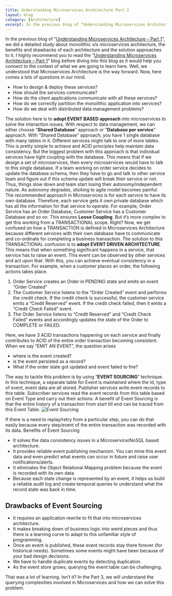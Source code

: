 ```yaml
---
title: Understanding Microservices Architecture Part 2
layout: blog
category: [Architecture]
excerpt: In the previous blog of “Understanding Microservices Architecture – Part 1“, we did a detailed study about monolithic v/s microservices architecture, the benefits and drawbacks of each architecture and the solution approaches to it. I highly recommend you to read the “Understanding Microservices Architecture – Part 1” blog before diving into this blog as it...
---
```


In the previous blog of “[Understanding Microservices Architecture – Part 1](/understanding-microservices-architecture/)“, we did a detailed study about monolithic v/s microservices architecture, the benefits and drawbacks of each architecture and the solution approaches to it. I highly recommend you to read the “[Understanding Microservices Architecture – Part 1](/understanding-microservices-architecture/)” blog before diving into this blog as it would help you connect to the context of what we are going to learn here. Well, we understood that Microservices Architecture is the way forward. Now, here comes a lots of questions in our mind.

- How to design & deploy these services?
- How should the services communicate?
- How do the client applications communicate with all these services?
- How do we correctly partition the monolithic application into services?
- How do we deal with distributed data management problems?

The solution here is to **adopt EVENT BASED approach** into microservices to solve the interaction issues. With respect to data management, we can either choose “**Shared Database**” approach or “**Database per service**” approach. With “Shared Database” approach, you have 1 single database with many tables in it. Different services might talk to one of more tables. This is pretty simple to achieve and ACID principles help maintain data consistency. But the biggest problem with this approach is that individual services have tight coupling with the database. This means that if we design a set of microservices, then every microservices would have to talk to this single database. If a team working on order service decides to update the database schema, then they have to go and talk to other service team and figure out if this schema update will break their service or not. Thus, things slow down and team start losing their autonomy/independent nature. As autonomy degrades, sticking to agile model becomes painful. The recommended approach in Microservices is for each service to have its own database. Therefore, each service gets it own private database which has all the information for that service to operate. For example, Order Service has an Order Database, Customer Service has a Customer Database and so on. This ensures **Loose Coupling**. But it’s more complex to get this working from a TRANSACTIONAL scope. Right? Now, we get confused on how a TRANSACTION is defined in Microservices Architecture because different services with their own database have to communicate and co-ordinate for completing a business transaction. The solution to this TRANSACTIONAL confusion is to **adopt EVENT DRIVEN ARCHITECTURE**. This means that when something significant happens in a service, that service has to raise an event. This event can be observed by other services and act upon that. With this, you can achieve eventual consistency in a transaction. For example, when a customer places an order, the following actions takes place.

1. Order Service creates an Order in PENDING state and emits an event “Order Created”
2. The Customer Service listens to the “Order Created” event and performs the credit check. If the credit check is successful, the customer service emits a “Credit Reserved” event. If the credit check failed, then it emits a “Credit Check Failed” event.
3. The Order Service listens to “Credit Reserved” and “Credit Check Failed” events and accordingly updates the state of the Order to COMPLETE or FAILED.

Here, we have 3 ACID transactions happening on each service and finally contributes to ACID of the entire order transaction becoming consistent. When we say “EMIT AN EVENT”, the question arises

- where is the event created?
- is the event persisted as a record?
- What if the order state got updated and event failed to fire?

The way to tackle this problem is by using “**EVENT SOURCING**” technique. In this technique, a separate table for Event is maintained where the Id, type of event, event data are all stored. Publisher services write event records to this table. Subscriber services read the event records from this table based on Event Type and carry out their actions. A benefit of Event Sourcing is that the entire history of a transaction from start till end can be traced from this Event Table.
![Event Sourcing](https://abhisheksubbusite.s3-ap-southeast-1.amazonaws.com/images/event-sourcing.png)

If there is a need to replay/retry from a particular step, you can do that easily because every step/event of the entire transaction was recorded with its data. Benefits of Event Sourcing

- It solves the data consistency issues in a Microservice/NoSQL based architecture.
- It provides reliable event publishing mechanism. You can mine this event data and even predict what events can occur in future and raise user notifications/alerts.
- It eliminates the Object Relational Mapping problem because the event is recorded with its own data.
- Because each state change is represented by an event, it helps us build a reliable audit log and create temporal queries to understand what the record state was back in time.

## Drawbacks of Event Sourcing

- It requires an application rewrite to fit that into microservices architecture.
- It makes breaking down of business logic into weird pieces and thus there is a learning curve to adapt to this unfamiliar style of programming.
- Once an event is published, these event records stay there forever (for historical needs). Sometimes some events might have been because of your bad design decisions.
- We have to handle duplicate events by detecting duplication.
- As the event store grows, querying the event table can be challenging.

That was a lot of learning. Isn’t it? In the Part 3, we will understand the querying complexities involved in Microservices and how we can solve this problem.

